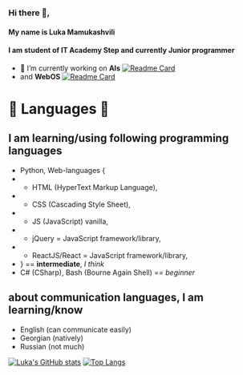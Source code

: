 ### Hi there 👋,
#### My name is Luka Mamukashvili
#### I am student of IT Academy Step and currently Junior programmer

- 🔭 I’m currently working on **Als** [![Readme Card](https://github-readme-stats.vercel.app/api/pin/?username=UltraStudioLTD&repo=Als)](https://github.com/UltraStudioLTD/Als)
- and **WebOS** [![Readme Card](https://github-readme-stats.vercel.app/api/pin/?username=UltraStudioLTD&repo=WebOS)](https://github.com/UltraStudioLTD/WebOS)


# 🌱 Languages 🌱
## I am learning/using following programming languages
- Python, Web-languages {
- - HTML (HyperText Markup Language),
- - CSS (Cascading Style Sheet),
- - JS (JavaScript) vanilla,
- - jQuery = JavaScript framework/library,
- - ReactJS/React = JavaScript framework/library,
- } == **intermediate**, *I think*
- C# (CSharp), Bash (Bourne Again Shell) == *beginner*
## about communication languages, I am learning/know
- English (can communicate easily)
- Georgian (natively)
- Russian (not much)

[![Luka's GitHub stats](https://github-readme-stats.vercel.app/api?username=UltraStudioLTD&show_icons=true&theme=radical)](https://github.com/UltraStudioLTD/)
[![Top Langs](https://github-readme-stats.vercel.app/api/top-langs/?username=UltraStudioLTD&layout=compact)](https://github.com/UltraStudioLTD/)

<!--
**UltraStudioLTD/UltraStudioLTD** is a ✨ _special_ ✨ repository because its `README.md` (this file) appears on your GitHub profile.

Here are some ideas to get you started:

- 🔭 I’m currently working on Als
- 🌱 I’m currently learning C# (CSharp) and Bash
- 👯 I’m looking to collaborate on ...
- 🤔 I’m looking for help with ...
- 💬 Ask me about ...
- 📫 How to reach me: ...
- 😄 Pronouns: ...
- ⚡ Fun fact: ...
-->

